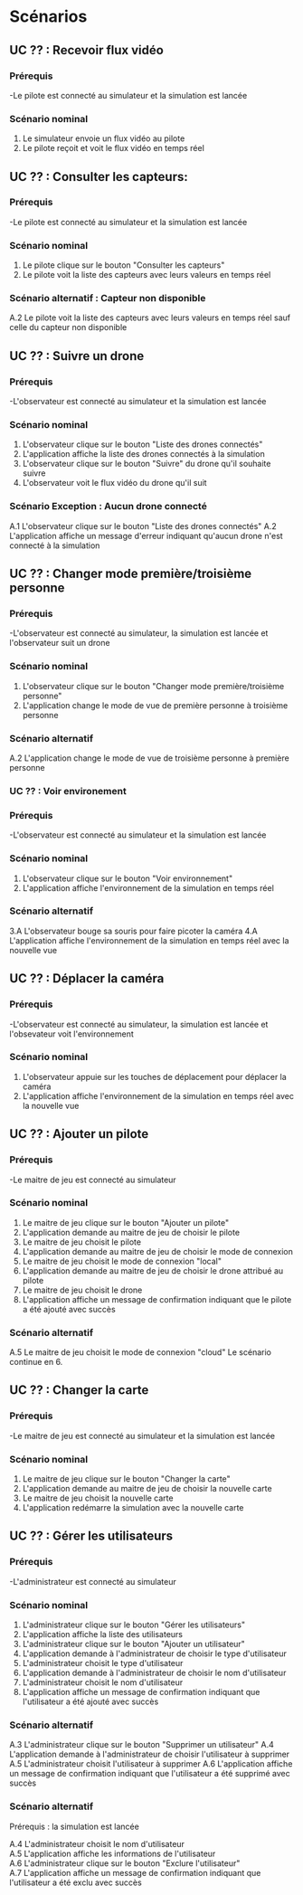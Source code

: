 # Scénarios
## UC ?? : Recevoir flux vidéo
### Prérequis
-Le pilote est connecté au simulateur et la simulation est lancée
### Scénario nominal
1. Le simulateur envoie un flux vidéo au pilote
2. Le pilote reçoit et voit le flux vidéo en temps réel


## UC ?? : Consulter les capteurs:
### Prérequis
-Le pilote est connecté au simulateur et la simulation est lancée
### Scénario nominal
1. Le pilote clique sur le bouton "Consulter les capteurs"
2. Le pilote voit la liste des capteurs avec leurs valeurs en temps réel

### Scénario alternatif : Capteur non disponible
A.2 Le pilote voit la liste des capteurs avec leurs valeurs en temps réel sauf celle du capteur non disponible

## UC ?? : Suivre un drone
### Prérequis
-L'observateur est connecté au simulateur et la simulation est lancée
### Scénario nominal
1. L'observateur clique sur le bouton "Liste des drones connectés"
2. L'application affiche la liste des drones connectés à la simulation
3. L'observateur clique sur le bouton "Suivre" du drone qu'il souhaite suivre
4. L'observateur voit le flux vidéo du drone qu'il suit


### Scénario Exception : Aucun drone connecté
A.1 L'observateur clique sur le bouton "Liste des drones connectés"
A.2 L'application affiche un message d'erreur indiquant qu'aucun drone n'est connecté à la simulation

## UC ?? : Changer mode première/troisième personne
### Prérequis
-L'observateur est connecté au simulateur, la simulation est lancée et l'observateur suit un drone

### Scénario nominal
1. L'observateur clique sur le bouton "Changer mode première/troisième personne"
2. L'application change le mode de vue de première personne à troisième personne

### Scénario alternatif
A.2 L'application change le mode de vue de troisième personne à première personne

### UC ?? : Voir environement
### Prérequis
-L'observateur est connecté au simulateur et la simulation est lancée

### Scénario nominal
1. L'observateur clique sur le bouton "Voir environnement"
2. L'application affiche l'environnement de la simulation en temps réel

### Scénario alternatif
3.A L'observateur bouge sa souris pour faire picoter la caméra
4.A L'application affiche l'environnement de la simulation en temps réel avec la nouvelle vue

## UC ?? : Déplacer la caméra
### Prérequis
-L'observateur est connecté au simulateur, la simulation est lancée et l'obsevateur voit l'environnement

### Scénario nominal
1. L'observateur appuie sur les touches de déplacement pour déplacer la caméra
2. L'application affiche l'environnement de la simulation en temps réel avec la nouvelle vue

## UC ?? : Ajouter un pilote
### Prérequis
-Le maitre de jeu est connecté au simulateur

### Scénario nominal
1. Le maitre de jeu clique sur le bouton "Ajouter un pilote"
2. L'application demande au maitre de jeu de choisir le pilote
3. Le maitre de jeu choisit le pilote
4. L'application demande au maitre de jeu de choisir le mode de connexion
5. Le maitre de jeu choisit le mode de connexion "local"
6. L'application demande au maitre de jeu de choisir le drone attribué au pilote
7. Le maitre de jeu choisit le drone
8. L'application affiche un message de confirmation indiquant que le pilote a été ajouté avec succès

### Scénario alternatif
A.5 Le maitre de jeu choisit le mode de connexion "cloud"
Le scénario continue en 6.

## UC ?? : Changer la carte
### Prérequis
-Le maitre de jeu est connecté au simulateur et la simulation est lancée

### Scénario nominal
1. Le maitre de jeu clique sur le bouton "Changer la carte"
2. L'application demande au maitre de jeu de choisir la nouvelle carte
3. Le maitre de jeu choisit la nouvelle carte
4. L'application redémarre la simulation avec la nouvelle carte

## UC ?? : Gérer les utilisateurs
### Prérequis
-L'administrateur est connecté au simulateur

### Scénario nominal
1. L'administrateur clique sur le bouton "Gérer les utilisateurs"
2. L'application affiche la liste des utilisateurs
3. L'administrateur clique sur le bouton "Ajouter un utilisateur"
4. L'application demande à l'administrateur de choisir le type d'utilisateur
5. L'administrateur choisit le type d'utilisateur
6. L'application demande à l'administrateur de choisir le nom d'utilisateur
7. L'administrateur choisit le nom d'utilisateur
8. L'application affiche un message de confirmation indiquant que l'utilisateur a été ajouté avec succès

### Scénario alternatif
A.3 L'administrateur clique sur le bouton "Supprimer un utilisateur"
A.4 L'application demande à l'administrateur de choisir l'utilisateur à supprimer
A.5 L'administrateur choisit l'utilisateur à supprimer
A.6 L'application affiche un message de confirmation indiquant que l'utilisateur a été supprimé avec succès

### Scénario alternatif
Prérequis : la simulation est lancée

A.4 L'administrateur choisit le nom d'utilisateur\
A.5 L'application affiche les informations de l'utilisateur\
A.6 L'administrateur clique sur le bouton "Exclure l'utilisateur"\
A.7 L'application affiche un message de confirmation indiquant que l'utilisateur a été exclu avec succès





